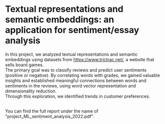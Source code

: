 # Textual representations and semantic embeddings: an application for sentiment/essay analysis

In this project, we analyzed textual representations and semantic embeddings using datasets from https://www.trictrac.net/, a website that sells board games. <br>
The primary goal was to classify reviews and predict user sentiments (positive or negative). By correlating words with grades, we gained valuable insights and established meaningful connections between words and sentiments in the reviews, using word vector representation and dimensionality reduction. <br>
Through this exploration, we identified trends in customer preferences. <br><br>

You can find the full report under the name of "project_ML_sentiment_analysis_2022.pdf".
